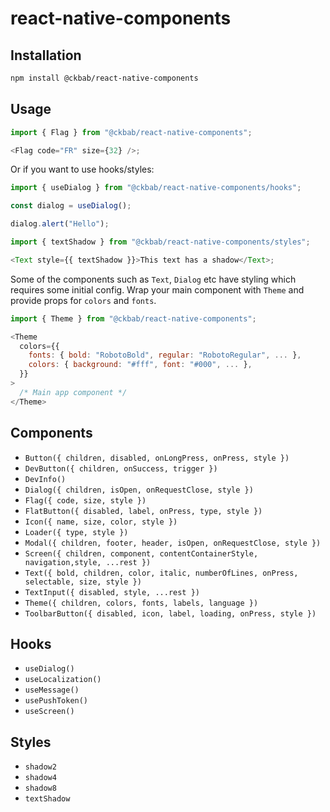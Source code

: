 # react-native-components

## Installation

```bash
npm install @ckbab/react-native-components
```

## Usage

```js
import { Flag } from "@ckbab/react-native-components";

<Flag code="FR" size={32} />;
```

Or if you want to use hooks/styles:

```js
import { useDialog } from "@ckbab/react-native-components/hooks";

const dialog = useDialog();

dialog.alert("Hello");
```

```js
import { textShadow } from "@ckbab/react-native-components/styles";

<Text style={{ textShadow }}>This text has a shadow</Text>;
```

Some of the components such as `Text`, `Dialog` etc have styling which requires some initial config. Wrap your main component with `Theme` and provide props for `colors` and `fonts`.

```js
import { Theme } from "@ckbab/react-native-components";

<Theme
  colors={{
    fonts: { bold: "RobotoBold", regular: "RobotoRegular", ... },
    colors: { background: "#fff", font: "#000", ... },
  }}
>
  /* Main app component */
</Theme>
```

## Components

- `Button({ children, disabled, onLongPress, onPress, style })`
- `DevButton({ children, onSuccess, trigger })`
- `DevInfo()`
- `Dialog({ children, isOpen, onRequestClose, style })`
- `Flag({ code, size, style })`
- `FlatButton({ disabled, label, onPress, type, style })`
- `Icon({ name, size, color, style })`
- `Loader({ type, style })`
- `Modal({ children, footer, header, isOpen, onRequestClose, style })`
- `Screen({ children, component, contentContainerStyle, navigation,style, ...rest })`
- `Text({ bold, children, color, italic, numberOfLines, onPress, selectable, size, style })`
- `TextInput({ disabled, style, ...rest })`
- `Theme({ children, colors, fonts, labels, language })`
- `ToolbarButton({ disabled, icon, label, loading, onPress, style })`

## Hooks

- `useDialog()`
- `useLocalization()`
- `useMessage()`
- `usePushToken()`
- `useScreen()`

## Styles

- `shadow2`
- `shadow4`
- `shadow8`
- `textShadow`
